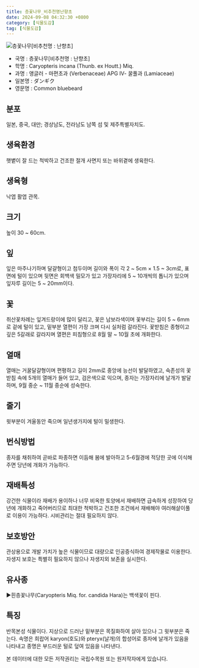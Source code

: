 ```yaml
---
title: 층꽃나무_비추천명난향초
date: 2024-09-08 04:32:30 +0800
category: [식물도감]
tag: [식물도감]
---
```




![층꽃나무[비추천명 : 난향초]](/fileUpload/plants/basic/Verbenaceae/Caryopteris/17384/17384_10_th2.JPG)
- 국명 : 층꽃나무[비추천명 : 난향초]
- 학명 : Caryopteris incana (Thunb. ex Houtt.) Miq.
- 과명 : 앵글러 - 마편초과 (Verbenaceae) APG Ⅳ- 꿀풀과 (Lamiaceae)
- 일본명 : ダンギク
- 영문명 : Common bluebeard


## 분포
일본, 중국, 대만; 경상남도, 전라남도 남쪽 섬 및 제주특별자치도.
## 생육환경
햇볕이 잘 드는 척박하고 건조한 절개 사면지 또는 바위곁에 생육한다.
## 생육형
낙엽 활엽 관목. 
## 크기
높이 30 ~ 60cm.
## 잎
잎은 마주나기하며 달걀형이고 첨두이며 길이와 폭이 각 2 ~ 5cm × 1.5 ~ 3cm로, 표면에 털이 있으며 뒷면은 회백색 밀모가 있고 가장자리에 5 ~ 10개씩의 톱니가 있으며 잎자루 길이는 5 ~ 20mm이다.
## 꽃
취산꽃차례는 잎겨드랑이에 많이 달리고, 꽃은 남보라색이며 꽃부리는 길이 5 ~ 6mm로 겉에 털이 있고, 밑부분 열편이 가장 크며 다시 실처럼 갈라진다.  꽃받침은 종형이고 깊은 5갈래로 갈라지며 열편은 피침형으로 8월 말 ~ 10월 초에 개화한다.
## 열매
열매는 거꿀달걀형이며 편평하고 길이 2mm로 중앙에 능선이 발달하였고, 숙존성의 꽃받침 속에 5개의 열매가 들어 있고, 검은색으로 익으며, 종자는 가장자리에 날개가 발달하며, 9월 중순 ~ 11월 중순에 성숙한다.
## 줄기
윗부분이 겨울동안 죽으며 일년생가지에 털이 밀생한다.
## 번식방법
종자를 채취하여 곧바로 파종하면 이듬해 봄에 발아하고 5-6월경에 적당한 곳에 이식해 주면 당년에 개화가 가능하다.
## 재배특성
강건한 식물이라 재배가 용이하나 너무 비옥한 토양에서 재배하면 급속하게 성장하여 당년에 개화하고 죽어버리므로 최대한 척박하고 건조한 조건에서 재배해야 여러해살이풀로 이용이 가능하다. 시비관리는 절대 필요하지 않다.
## 보호방안
관상용으로 개발 가치가 높은 식물이므로 대량으로 인공증식하여 경제작물로 이용한다. 자생지 보호는 특별히 필요하지 않으나 자생지외 보존을 실시한다.
## 유사종
▶흰층꽃나무(Caryopteris Miq. for. candida Hara)는 백색꽃이 핀다.
## 특징
반목본성 식물이다. 지상으로 드러난 밑부분은 목질화하여 살아 있으나 그 윗부분은 죽는다. 속명은 희랍어 karyon(호도)와 pteryx(날개)의 합성어로 종자에 날개가 있음을 나타내고 종명은 부드러운 털로 덮여 있음을 나타낸다.






본 데이터에 대한 모든 저작권리는 국립수목원 또는 원저작자에게 있습니다.
